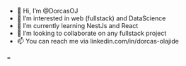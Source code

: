 - 👋 Hi, I’m @DorcasOJ
- 👀 I’m interested in web (fullstack) and DataScience
- 🌱 I’m currently learning NestJs and React
- 💞️ I’m looking to collaborate on any fullstack project
- 📫 You can reach me via linkedin.com/in/dorcas-olajide

=
